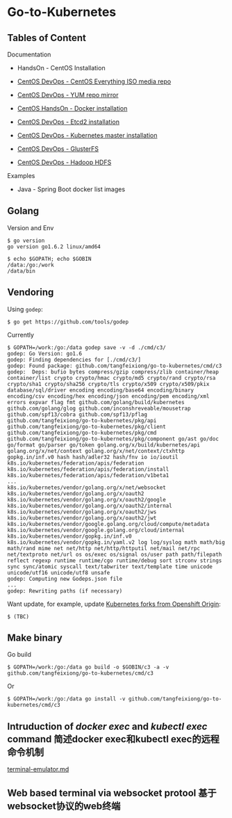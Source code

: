 # Go-to-Kubernetes

## Tables of Content

Documentation

* HandsOn - CentOS Installation

* [CentOS DevOps - CentOS Everything ISO media repo](./docs/centos-devops-iso-repo.md)

* [CentOS DevOps - YUM repo mirror](./docs/centos-devops-sync-repo.md)

* [CentOS HandsOn - Docker installation](./docs/centos-devops-install-docker.md)

* [CentOS DevOps - Etcd2 installation](./docs/kubernetes-devops-install-etcd.md)

* [CentOS DevOps - Kubernetes master installation](./docs/kubernetes-devops-install-master.md)

* [CentOS DevOps - GlusterFS](./docs/glusterfs)

* [CentOS DevOps - Hadoop HDFS](./docs/hadoop)

Examples

* Java - Spring Boot docker list images

## Golang

Version and Env

    $ go version
    go version go1.6.2 linux/amd64

    $ echo $GOPATH; echo $GOBIN
    /data:/go:/work
    /data/bin

## Vendoring

Using `godep`:

    $ go get https://github.com/tools/godep
    
Currently

    $ GOPATH=/work:/go:/data godep save -v -d ./cmd/c3/
    godep: Go Version: go1.6
    godep: Finding dependencies for [./cmd/c3/]
    godep: Found package: github.com/tangfeixiong/go-to-kubernetes/cmd/c3
    godep: 	Deps: bufio bytes compress/gzip compress/zlib container/heap container/list crypto crypto/hmac crypto/md5 crypto/rand crypto/rsa crypto/sha1 crypto/sha256 crypto/tls crypto/x509 crypto/x509/pkix database/sql/driver encoding encoding/base64 encoding/binary encoding/csv encoding/hex encoding/json encoding/pem encoding/xml errors expvar flag fmt github.com/golang/build/kubernetes github.com/golang/glog github.com/inconshreveable/mousetrap github.com/spf13/cobra github.com/spf13/pflag github.com/tangfeixiong/go-to-kubernetes/pkg/api github.com/tangfeixiong/go-to-kubernetes/pkg/client github.com/tangfeixiong/go-to-kubernetes/pkg/cmd github.com/tangfeixiong/go-to-kubernetes/pkg/component go/ast go/doc go/format go/parser go/token golang.org/x/build/kubernetes/api golang.org/x/net/context golang.org/x/net/context/ctxhttp gopkg.in/inf.v0 hash hash/adler32 hash/fnv io io/ioutil k8s.io/kubernetes/federation/apis/federation k8s.io/kubernetes/federation/apis/federation/install k8s.io/kubernetes/federation/apis/federation/v1beta1
    ...
    k8s.io/kubernetes/vendor/golang.org/x/net/websocket k8s.io/kubernetes/vendor/golang.org/x/oauth2 k8s.io/kubernetes/vendor/golang.org/x/oauth2/google k8s.io/kubernetes/vendor/golang.org/x/oauth2/internal k8s.io/kubernetes/vendor/golang.org/x/oauth2/jws k8s.io/kubernetes/vendor/golang.org/x/oauth2/jwt k8s.io/kubernetes/vendor/google.golang.org/cloud/compute/metadata k8s.io/kubernetes/vendor/google.golang.org/cloud/internal k8s.io/kubernetes/vendor/gopkg.in/inf.v0 k8s.io/kubernetes/vendor/gopkg.in/yaml.v2 log log/syslog math math/big math/rand mime net net/http net/http/httputil net/mail net/rpc net/textproto net/url os os/exec os/signal os/user path path/filepath reflect regexp runtime runtime/cgo runtime/debug sort strconv strings sync sync/atomic syscall text/tabwriter text/template time unicode unicode/utf16 unicode/utf8 unsafe
    godep: Computing new Godeps.json file
    ...
    godep: Rewriting paths (if necessary)

Want update, for example, update [Kubernetes forks from Openshift Origin](https://github.com/openshift/kubernetes):

    $ (TBC)

## Make binary

Go build

    $ GOPATH=/work:/go:/data go build -o $GOBIN/c3 -a -v github.com/tangfeixiong/go-to-kubernetes/cmd/c3

Or

    $ GOPATH=/work:/go:/data go install -v github.com/tangfeixiong/go-to-kubernetes/cmd/c3

## Intruduction of *docker exec* and *kubectl exec* command 简述docker exec和kubectl exec的远程命令机制

[terminal-emulator.md](./terminal-emulator.md)

## Web based terminal via websocket protool 基于websocket协议的web终端
